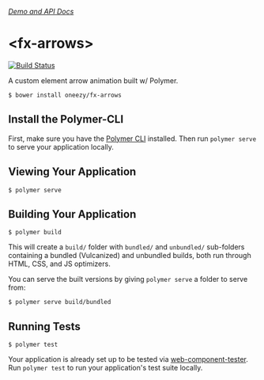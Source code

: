 _[Demo and API Docs](https://oneezy.github.io/fx-arrows)_

# \<fx-arrows\>

[![Build Status](https://travis-ci.org/oneezy/fx-arrows.svg?branch=master)](https://travis-ci.org/oneezy/fx-arrows)

A custom element arrow animation built w/ Polymer.

```
$ bower install oneezy/fx-arrows
```

## Install the Polymer-CLI

First, make sure you have the [Polymer CLI](https://www.npmjs.com/package/polymer-cli) installed. Then run `polymer serve` to serve your application locally.

## Viewing Your Application

```
$ polymer serve
```

## Building Your Application

```
$ polymer build
```

This will create a `build/` folder with `bundled/` and `unbundled/` sub-folders
containing a bundled (Vulcanized) and unbundled builds, both run through HTML,
CSS, and JS optimizers.

You can serve the built versions by giving `polymer serve` a folder to serve
from:

```
$ polymer serve build/bundled
```

## Running Tests

```
$ polymer test
```

Your application is already set up to be tested via [web-component-tester](https://github.com/Polymer/web-component-tester). Run `polymer test` to run your application's test suite locally.
